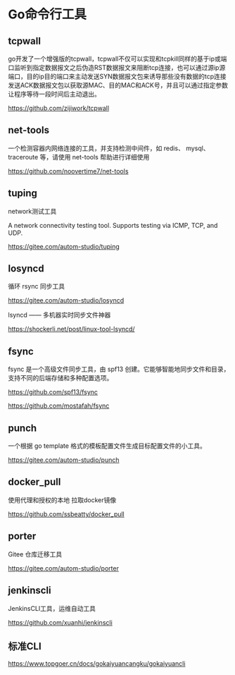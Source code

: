 # Go命令行工具


## tcpwall

go开发了一个增强版的tcpwall，tcpwall不仅可以实现和tcpkill同样的基于ip或端口监听到指定数据报文之后伪造RST数据报文来阻断tcp连接，也可以通过源ip源端口，目的ip目的端口来主动发送SYN数据报文包来诱导那些没有数据的tcp连接发送ACK数据报文包以获取源MAC、目的MAC和ACK号，并且可以通过指定参数让程序等待一段时间后主动退出。

https://github.com/zijiwork/tcpwall



## net-tools

一个检测容器内网络连接的工具，并支持检测中间件，如 redis、 mysql、 traceroute 等，请使用 net-tools 帮助进行详细使用

https://github.com/noovertime7/net-tools




## tuping

network测试工具

A network connectivity testing tool. Supports testing via ICMP, TCP, and UDP.

https://gitee.com/autom-studio/tuping




## losyncd

循环 rsync 同步工具

https://gitee.com/autom-studio/losyncd

lsyncd —— 多机器实时同步文件神器

https://shockerli.net/post/linux-tool-lsyncd/

## fsync

fsync 是一个高级文件同步工具，由 spf13 创建。它能够智能地同步文件和目录，支持不同的后端存储和多种配置选项。

https://github.com/spf13/fsync

https://github.com/mostafah/fsync



## punch

一个根据 go template 格式的模板配置文件生成目标配置文件的小工具。

https://gitee.com/autom-studio/punch




## docker_pull

使用代理和授权的本地 拉取docker镜像

https://github.com/ssbeatty/docker_pull



## porter

Gitee 仓库迁移工具

https://gitee.com/autom-studio/porter




## jenkinscli

JenkinsCLI工具，运维自动工具

https://github.com/xuanhi/jenkinscli



## 标准CLI

https://www.topgoer.cn/docs/gokaiyuancangku/gokaiyuancli
